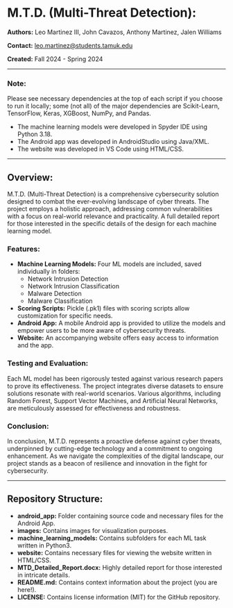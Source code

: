 # M.T.D. (Multi-Threat Detection):

**Authors:** Leo Martinez III, John Cavazos, Anthony Martinez, Jalen Williams

**Contact:** [leo.martinez@students.tamuk.edu](mailto:leo.martinez@students.tamuk.edu)

**Created:** Fall 2024 - Spring 2024

---

### Note:
Please see necessary dependencies at the top of each script if you choose to run it locally; some (not all) of the major dependencies are Scikit-Learn, TensorFlow, Keras, XGBoost, NumPy, and Pandas.

- The machine learning models were developed in Spyder IDE using Python 3.18.
- The Android app was developed in AndroidStudio using Java/XML.
- The website was developed in VS Code using HTML/CSS.

---

## Overview:

M.T.D. (Multi-Threat Detection) is a comprehensive cybersecurity solution designed to combat the ever-evolving landscape of cyber threats. The project employs a holistic approach, addressing common vulnerabilities with a focus on real-world relevance and practicality. A full detailed report for those interested in the specific details of the design for each machine learning model.

### Features:

- **Machine Learning Models:** Four ML models are included, saved individually in folders:
  - Network Intrusion Detection
  - Network Intrusion Classification
  - Malware Detection
  - Malware Classification
- **Scoring Scripts:** Pickle (.pk1) files with scoring scripts allow customization for specific needs.
- **Android App:** A mobile Android app is provided to utilize the models and empower users to be more aware of cybersecurity threats.
- **Website:** An accompanying website offers easy access to information and the app.

### Testing and Evaluation:

Each ML model has been rigorously tested against various research papers to prove its effectiveness. The project integrates diverse datasets to ensure solutions resonate with real-world scenarios. Various algorithms, including Random Forest, Support Vector Machines, and Artificial Neural Networks, are meticulously assessed for effectiveness and robustness.

### Conclusion:

In conclusion, M.T.D. represents a proactive defense against cyber threats, underpinned by cutting-edge technology and a commitment to ongoing enhancement. As we navigate the complexities of the digital landscape, our project stands as a beacon of resilience and innovation in the fight for cybersecurity.

---

## Repository Structure:

- **android_app:** Folder containing source code and necessary files for the Android App.
- **images:** Contains images for visualization purposes.
- **machine_learning_models:** Contains subfolders for each ML task written in Python3.
- **website:** Contains necessary files for viewing the website written in HTML/CSS.
- **MTD_Detailed_Report.docx:** Highly detailed report for those interested in intricate details.
- **README.md:** Contains context information about the project (you are here!).
- **LICENSE:** Contains license information (MIT) for the GitHub repository.
